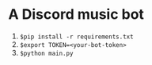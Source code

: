 # A Discord music bot

1. `$pip install -r requirements.txt`
2. `$export TOKEN=<your-bot-token>`
3. `$python main.py`